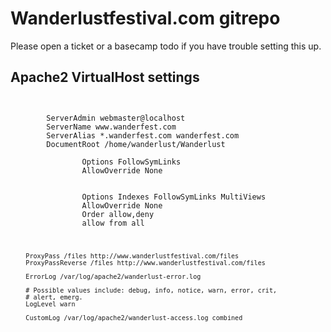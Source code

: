 # Wanderlustfestival.com gitrepo

Please open a ticket or a basecamp todo if you have trouble setting this up.

## Apache2 VirtualHost settings
<code>
<VirtualHost *:80>
        ServerAdmin webmaster@localhost
        ServerName www.wanderfest.com
        ServerAlias *.wanderfest.com wanderfest.com
        DocumentRoot /home/wanderlust/Wanderlust
        <Directory />
                Options FollowSymLinks
                AllowOverride None
        </Directory>
        <Directory /home/wanderlust/Wanderlust>
                Options Indexes FollowSymLinks MultiViews
                AllowOverride None
                Order allow,deny
                allow from all
        </Directory>


        ProxyPass /files http://www.wanderlustfestival.com/files
        ProxyPassReverse /files http://www.wanderlustfestival.com/files

        ErrorLog /var/log/apache2/wanderlust-error.log

        # Possible values include: debug, info, notice, warn, error, crit,
        # alert, emerg.
        LogLevel warn

        CustomLog /var/log/apache2/wanderlust-access.log combined

</VirtualHost>
</code>
